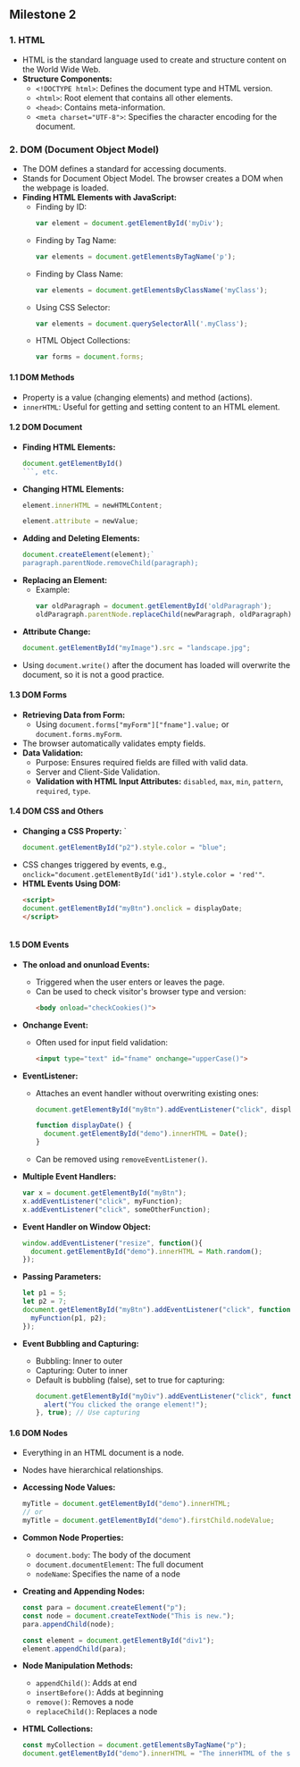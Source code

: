 ## Milestone 2

### 1. HTML

- HTML is the standard language used to create and structure content on the World Wide Web.
- **Structure Components:**
  - `<!DOCTYPE html>`: Defines the document type and HTML version.
  - `<html>`: Root element that contains all other elements.
  - `<head>`: Contains meta-information.
  - `<meta charset="UTF-8">`: Specifies the character encoding for the document.

### 2. DOM (Document Object Model)

- The DOM defines a standard for accessing documents.
- Stands for Document Object Model. The browser creates a DOM when the webpage is loaded.
- **Finding HTML Elements with JavaScript:**
  - Finding by ID:
     ```javascript
    var element = document.getElementById('myDiv');
     ```
  - Finding by Tag Name:
    ```javascript
    var elements = document.getElementsByTagName('p');
    ```
  - Finding by Class Name:
    ```javascript
    var elements = document.getElementsByClassName('myClass');
    ```
  - Using CSS Selector:
     ```javascript
     var elements = document.querySelectorAll('.myClass');
    ```
  - HTML Object Collections:
    ```javascript
    var forms = document.forms;
    ```

#### 1.1 DOM Methods

- Property is a value (changing elements) and method (actions).
- `innerHTML`: Useful for getting and setting content to an HTML element.

#### 1.2 DOM Document

- **Finding HTML Elements:**
  ```javascript
  document.getElementById()
  ```, etc.
- **Changing HTML Elements:**
   ```javascript
  element.innerHTML = newHTMLContent;
   ```
  ```javascript
  element.attribute = newValue;
  ```
- **Adding and Deleting Elements:**
  ```javascript
  document.createElement(element);`
  paragraph.parentNode.removeChild(paragraph);
  ```
- **Replacing an Element:**
  - Example: 
    ```javascript
    var oldParagraph = document.getElementById('oldParagraph');
    oldParagraph.parentNode.replaceChild(newParagraph, oldParagraph);
    ```
- **Attribute Change:**
  ```javascript
  document.getElementById("myImage").src = "landscape.jpg";
  ```
- Using `document.write()` after the document has loaded will overwrite the document, so it is not a good practice.

#### 1.3 DOM Forms

- **Retrieving Data from Form:**
  - Using `document.forms["myForm"]["fname"].value;` or `document.forms.myForm`.
- The browser automatically validates empty fields.
- **Data Validation:**
  - Purpose: Ensures required fields are filled with valid data.
  - Server and Client-Side Validation.
  - **Validation with HTML Input Attributes:** `disabled`, `max`, `min`, `pattern`, `required`, `type`.

#### 1.4 DOM CSS and Others

- **Changing a CSS Property:** `
  ```javascript
  document.getElementById("p2").style.color = "blue";
  ```
- CSS changes triggered by events, e.g., `onclick="document.getElementById('id1').style.color = 'red'"`.
- **HTML Events Using DOM:** 
  ```html
  <script>
  document.getElementById("myBtn").onclick = displayDate;
  </script>



#### 1.5 DOM Events
- **The onload and onunload Events:**
  - Triggered when the user enters or leaves the page.
  - Can be used to check visitor's browser type and version:
    ```html
    <body onload="checkCookies()">
    ```

- **Onchange Event:**
  - Often used for input field validation:
    ```html
    <input type="text" id="fname" onchange="upperCase()">
    ```

- **EventListener:**
  - Attaches an event handler without overwriting existing ones:
    ```javascript
    document.getElementById("myBtn").addEventListener("click", displayDate);

    function displayDate() {
      document.getElementById("demo").innerHTML = Date();
    }
    ```
  - Can be removed using `removeEventListener()`.

- **Multiple Event Handlers:**
  ```javascript
  var x = document.getElementById("myBtn");
  x.addEventListener("click", myFunction);
  x.addEventListener("click", someOtherFunction);
  ```

- **Event Handler on Window Object:**
  ```javascript
  window.addEventListener("resize", function(){
    document.getElementById("demo").innerHTML = Math.random();
  });
  ```

- **Passing Parameters:**
  ```javascript
  let p1 = 5;
  let p2 = 7;
  document.getElementById("myBtn").addEventListener("click", function() {
    myFunction(p1, p2);
  });
  ```

- **Event Bubbling and Capturing:**
  - Bubbling: Inner to outer
  - Capturing: Outer to inner
  - Default is bubbling (false), set to true for capturing:
    ```javascript
    document.getElementById("myDiv").addEventListener("click", function() {
      alert("You clicked the orange element!");
    }, true); // Use capturing
    ```

#### 1.6 DOM Nodes
- Everything in an HTML document is a node.
- Nodes have hierarchical relationships.
- **Accessing Node Values:**
  ```javascript
  myTitle = document.getElementById("demo").innerHTML;
  // or
  myTitle = document.getElementById("demo").firstChild.nodeValue;
  ```

- **Common Node Properties:**
  - `document.body`: The body of the document
  - `document.documentElement`: The full document
  - `nodeName`: Specifies the name of a node

- **Creating and Appending Nodes:**
  ```javascript
  const para = document.createElement("p");
  const node = document.createTextNode("This is new.");
  para.appendChild(node);

  const element = document.getElementById("div1");
  element.appendChild(para);
  ```

- **Node Manipulation Methods:**
  - `appendChild()`: Adds at end
  - `insertBefore()`: Adds at beginning
  - `remove()`: Removes a node
  - `replaceChild()`: Replaces a node

- **HTML Collections:**
  ```javascript
  const myCollection = document.getElementsByTagName("p");
  document.getElementById("demo").innerHTML = "The innerHTML of the second paragraph is: " + myCollection[1].innerHTML;
  ```
```
